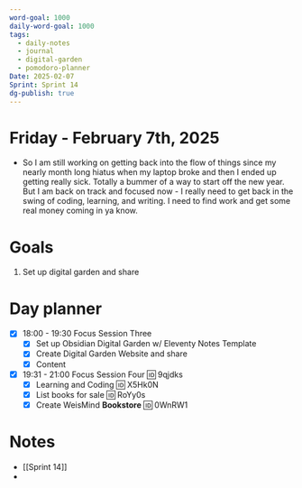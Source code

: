 ```yaml
---
word-goal: 1000
daily-word-goal: 1000
tags:
  - daily-notes
  - journal
  - digital-garden
  - pomodoro-planner
Date: 2025-02-07
Sprint: Sprint 14
dg-publish: true
---
```

# Friday - February 7th, 2025
- So I am still working on getting back into the flow of things since my nearly month long hiatus when my laptop broke and then I ended up getting really sick. Totally a bummer of a way to start off the new year. But I am back on track and focused now - I really need to get back in the swing of coding, learning, and writing. I need to find work and get some real money coming in ya know.

# Goals
1. Set up digital garden and share

# Day planner

- [x] 18:00 - 19:30 Focus Session Three
	- [x] Set up Obsidian Digital Garden w/ Eleventy Notes Template
	- [x] Create Digital Garden Website and share
	- [x] Content
- [x] 19:31 - 21:00 Focus Session Four 🆔 9qjdks
	- [x] Learning and Coding 🆔 X5Hk0N
	- [x] List books for sale 🆔 RoYy0s
	- [x] Create WeisMind **Bookstore** 🆔 0WnRW1

# Notes
- [[Sprint 14]]
- 